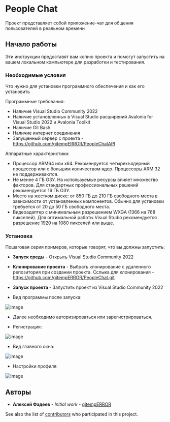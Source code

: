 # People Chat

Проект представляет собой приложение-чат для общения пользователей в реальном времени

## Начало работы

Эти инструкции предоставят вам копию проекта и помогут запустить на вашем локальном компьютере для разработки и тестирования.

### Необходимые условия

Что нужно для установки программного обеспечения и как его установить

Программные требования:

- Наличие Visual Studio Community 2022
- Наличие установленных в Visual Studio расширений Avalonia for Visual Studio 2022 и Avalonia Toolkit
- Наличие Git Bash
- Наличие интернет соединения
- Запущенный сервер с проекта - https://github.com/gitempERROR/PeopleChatAPI

Аппаратные характеристики:

- Процессор ARM64 или x64. 
Рекомендуется четырехъядерный процессор или с большим количеством ядер.
Процессоры ARM 32 не поддерживаются.
- Не менее 4 ГБ ОЗУ. 
На используемые ресурсы влияет множество факторов. 
Для стандартных профессиональных решений рекомендуется 16 ГБ ОЗУ.
- Место на жестком диске: от 850 ГБ до 210 ГБ свободного места в зависимости от установленных компонентов.
Обычно для установки требуется от 20 до 50 ГБ свободного места.
- Видеоадаптер с минимальным разрешением WXGA (1366 на 768 пикселей).
Для оптимальной работы Visual Studio рекомендуется разрешение 1920 на 1080 пикселей или выше.

### Установка

Пошаговая серия примеров, которые говорят, что вы должны запустить:

- **Запуск среды** - Открыть Visual Studio Community 2022

- **Клонирование проекта** - Выбрать клонирование с удаленного репозитория при создании проекта.
Сслыка для клонирования - https://github.com/gitempERROR/PeopleChat.git
- **Запуск проекта** - Запустить проект из Visual Studio Community 2022

- Вид программы после запуска:

![image](https://github.com/user-attachments/assets/79f96fe5-6e07-40b8-aab5-552c7e4d191d)

- Далее необходимо авторизироваться или зарегистрироваться.

- Регистрация:

![image](https://github.com/user-attachments/assets/0e2314c4-fb97-403a-9bce-67a02813bd5a)

- Вид главного окна:

![image](https://github.com/user-attachments/assets/393930bb-bdf8-4230-a73b-49d9b5db204b)

- Настройки профиля:

![image](https://github.com/user-attachments/assets/b21283b3-92d3-44ef-a7da-c579ff1a6642)


## Авторы

* **Алексей Фадеев** - *Initial work* - [gitempERROR](https://github.com/gitempERROR)

See also the list of [contributors](https://github.com/gitempERROR/PeopleChat/contributors) who participated in this project.
